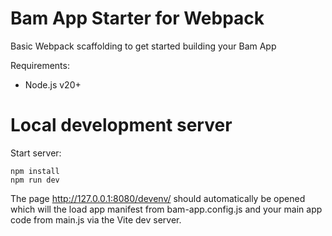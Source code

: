 # Bam App Starter for Webpack

Basic Webpack scaffolding to get started building your Bam App

Requirements:
* Node.js v20+

# Local development server

Start server:

```
npm install
npm run dev
```

The page http://127.0.0.1:8080/devenv/ should automatically be opened which will the load app manifest from bam-app.config.js and your main app code from main.js via the Vite dev server.
